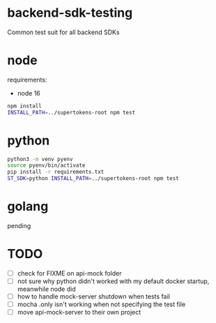 # backend-sdk-testing

Common test suit for all backend SDKs

# node

requirements:

-   node 16

```bash
npm install
INSTALL_PATH=../supertokens-root npm test
```

# python

```bash
python3 -m venv pyenv
source pyenv/bin/activate
pip install -r requirements.txt
ST_SDK=python INSTALL_PATH=../supertokens-root npm test
```

# golang

pending

# TODO

-   [ ] check for FIXME on api-mock folder
-   [ ] not sure why python didn't worked with my default docker startup, meanwhile node did
-   [ ] how to handle mock-server shutdown when tests fail
-   [ ] mocha .only isn't working when not specifying the test file
-   [ ] move api-mock-server to their own project
